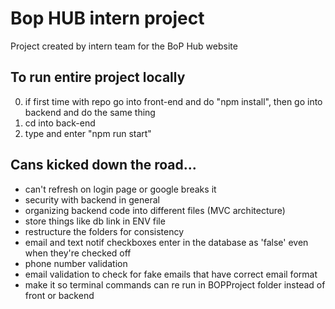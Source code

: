 # Bop HUB intern project
Project created by intern team for the BoP Hub website

## To run entire project locally
0. if first time with repo go into front-end and do "npm install", then go into backend and do the same thing
1. cd into back-end
2. type and enter "npm run start"

## Cans kicked down the road...
* can't refresh on login page or google breaks it
* security with backend in general
* organizing backend code into different files (MVC architecture)
* store things like db link in ENV file
* restructure the folders for consistency
* email and text notif checkboxes enter in the database as 'false' even when they're checked off
* phone number validation
* email validation to check for fake emails that have correct email format
* make it so terminal commands can re run in BOPProject folder instead of front or backend
